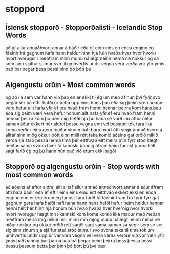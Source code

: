 # stoppord
## Íslensk stopporð - Stopporðalisti - Icelandic Stop Words

að
af
allur
annaðhvort
annar
á
báðir
eða
ef
einn
eins
en
enda
enginn
ég
fáeinir
frá
gegnum
hafa
hann
heldur
hinn
hjá
hún
hvaða
hver
hvor
hvorki
hvort
hvorugur
í
meðfram
minn
munu
nálægt
neinn
nema
né
nokkur
og
sá
sem
sinn
sjálfur
sumur
svo
til
umhverfis
undir
vegna
vera
verða
vor
yfir
ýmis
það
þar
þegar
þess
þessi
þinn
þó
þótt
þú

## Algengustu orðin - Most common words

og
að
í
á
sem
var
hann
við
það
en
er
ekki
til
ég
um
með
af
hún
því
fyrir
svo
þegar
sér
þá
eftir
hafði
úr
þetta
upp
eins
hans
þau
eða
sig
þeim
væri
honum
vera
hefur
allt
hafa
yfir
ef
eru
hvað
fram
henni
hennar
þeirra
kom
hans
þau
eða
sig
þeim
væri
vera
hefur
honum
allt
hafa
yfir
ef
eru
hvað
fram
henni
hennar
þeirra
kom
þó
þær
mig
hefði
hjá
þú
hana
sé
varð
inn
aftur
niður
saman
áður
ekkert
hér
aldrei
þessu
vegna
enn
vel
þessum
tók
fara
líka
koma
verður
einu
gera
maður
sínum
hafi
bara
hvort
átti
segir
annað
hvernig
alltaf
sinn
mjög
okkur
þótt
einn
milli
rétt
taka
komið
aðeins
gat
orðið
mikið
verða
sjá
stað
þessa
nema
tíma
þér
eitthvað
eitt
meira
mín
fyrr
stóð
hægt
meðan
sama
svona
hver
fá
kannski
þannig
áfram
heim
fannst
þarna
hélt
sagt
farið
ég
og
þú
hann
hún
það
við
erum
ekki
sagði

## Stopporð og algengustu orðin - Stop words with most common words

að
aðeins
af
aftur
aldrei
allt
alltaf
allur
annað
annaðhvort
annar
á
áður
áfram
átti
bara
báðir
eða
ef
eftir
einn
eins
einu
eitt
eitthvað
ekkert
ekki
en
enda
enginn
enn
er
eru
erum
ég
fannst
fara
farið
fá
fáeinir
fram
frá
fyrir
fyrr
gat
gegnum
gera
hafa
hafði
hafi
hana
hann
hans
hefði
hefur
heim
heldur
hennar
henni
hélt
hér
hinn
hjá
honum
hún
hvað
hvaða
hver
hvernig
hvor
hvorki
hvort
hvorugur
hægt
inn
í
kannski
kom
koma
komið
líka
maður
með
meðan
meðfram
meira
mig
mikið
milli
minn
mín
mjög
munu
nálægt
neinn
nema
né
niður
nokkur
og
okkur
orðið
rétt
sagði
sagt
sama
saman
sá
segir
sem
sé
sér
sig
sinn
sínum
sjá
sjálfur
stað
stóð
sumur
svo
svona
taka
til
tíma
tók
um
umhverfis
undir
upp
úr
var
varð
vegna
vel
vera
verða
verður
við
vor
væri
yfir
ýmis
það
þannig
þar
þarna
þau
þá
þegar
þeim
þeirra
þess
þessa
þessi
þessu
þessum
þetta
þér
þinn
þó
þótt
þú
því
þær
